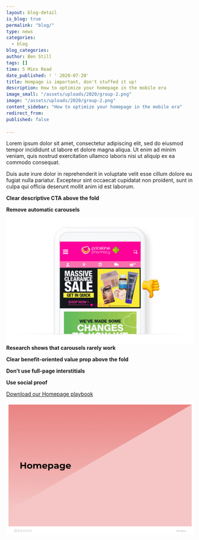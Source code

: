 ```yaml
---
layout: blog-detail
is_blog: true
permalink: "blog/"
type: news
categories:
  - blog
blog_categories:
author: Ben Still
tags: []
time: 5 Mins Read
date_published: ! ' 2020-07-20'
title: Hompage is important, don't stuffed it up!
description: How to optimize your homepage in the mobile era
image_small: "/assets/uploads/2020/group-2.png"
image: "/assets/uploads/2020/group-2.png"
content_sidebar: "How to optimize your homepage in the mobile era"
redirect_from:
published: false

---
```

Lorem ipsum dolor sit amet, consectetur adipiscing elit, sed do eiusmod tempor incididunt ut labore et dolore magna aliqua. Ut enim ad minim veniam, quis nostrud exercitation ullamco laboris nisi ut aliquip ex ea commodo consequat.

Duis aute irure dolor in reprehenderit in voluptate velit esse cillum dolore eu fugiat nulla pariatur. Excepteur sint occaecat cupidatat non proident, sunt in culpa qui officia deserunt mollit anim id est laborum.

**Clear descriptive CTA above the fold**

**Remove automatic carousels**

![](/assets/uploads/2020/group2.jpg)**Research shows that carousels rarely work**

**Clear benefit-oriented value prop above the fold**

**Don’t use full-page interstitials**

**Use social proof**

[Download our Homepage playbook](pdf)

![](/assets/uploads/2020/homepage.png)